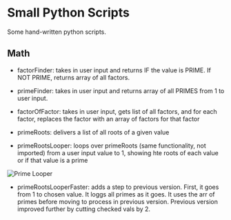 # Small Python Scripts

Some hand-written python scripts.

## Math

* factorFinder: takes in user input and returns IF the value is PRIME. If NOT PRIME, returns array of all factors.

* primeFinder: takes in user input and returns array of all PRIMES from 1 to user input.

* factorOfFactor: takes in user input, gets list of all factors, and for each factor, replaces the factor with an array of factors for that factor

* primeRoots: delivers a list of all roots of a given value

* primeRootsLooper: loops over primeRoots (same functionality, not imported) from a user input value to 1, showing hte roots of each value or if that value is a prime

![Prime Looper]("./assets/prime-looper-example.PNG")

* primeRootsLooperFaster: adds a step to previous version. First, it goes from 1 to chosen value. It loggs all primes as it goes. It uses the arr of primes before moving to process in previous version. Previous version improved further by cutting checked vals by 2.